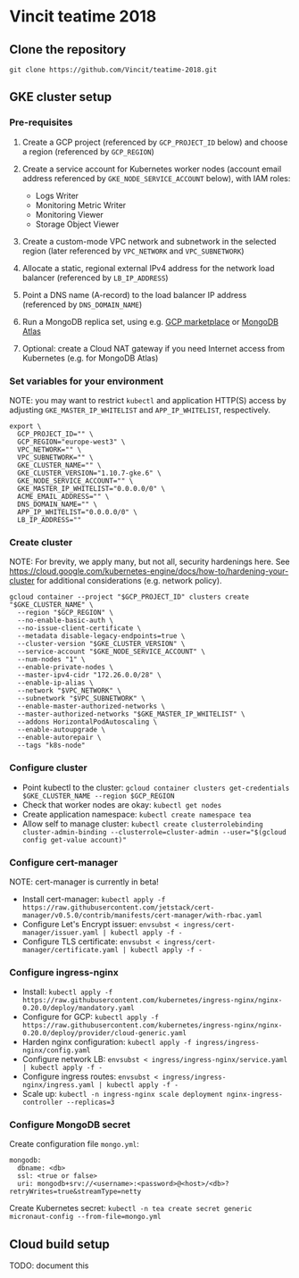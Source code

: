 # Vincit teatime 2018

## Clone the repository

```
git clone https://github.com/Vincit/teatime-2018.git
```

## GKE cluster setup

### Pre-requisites

1. Create a GCP project (referenced by `GCP_PROJECT_ID` below) and choose a region (referenced by `GCP_REGION`)

2. Create a service account for Kubernetes worker nodes (account email address referenced by `GKE_NODE_SERVICE_ACCOUNT` below), with IAM roles:
    - Logs Writer
    - Monitoring Metric Writer
    - Monitoring Viewer
    - Storage Object Viewer

3. Create a custom-mode VPC network and subnetwork in the selected region (later referenced by `VPC_NETWORK` and `VPC_SUBNETWORK`)

4. Allocate a static, regional external IPv4 address for the network load balancer (referenced by `LB_IP_ADDRESS`)

5. Point a DNS name (A-record) to the load balancer IP address (referenced by `DNS_DOMAIN_NAME`)

6. Run a MongoDB replica set, using e.g. [GCP marketplace](https://console.cloud.google.com/marketplace/browse?q=MongoDB) or [MongoDB Atlas](https://www.mongodb.com/cloud/atlas)

7. Optional: create a Cloud NAT gateway if you need Internet access from Kubernetes (e.g. for MongoDB Atlas)

### Set variables for your environment

NOTE: you may want to restrict `kubectl` and application HTTP(S) access by adjusting `GKE_MASTER_IP_WHITELIST` and `APP_IP_WHITELIST`, respectively.

```
export \
  GCP_PROJECT_ID="" \
  GCP_REGION="europe-west3" \
  VPC_NETWORK="" \
  VPC_SUBNETWORK="" \
  GKE_CLUSTER_NAME="" \
  GKE_CLUSTER_VERSION="1.10.7-gke.6" \
  GKE_NODE_SERVICE_ACCOUNT="" \
  GKE_MASTER_IP_WHITELIST="0.0.0.0/0" \
  ACME_EMAIL_ADDRESS="" \
  DNS_DOMAIN_NAME="" \
  APP_IP_WHITELIST="0.0.0.0/0" \
  LB_IP_ADDRESS=""
```

### Create cluster

NOTE: For brevity, we apply many, but not all, security hardenings here. See https://cloud.google.com/kubernetes-engine/docs/how-to/hardening-your-cluster for additional considerations (e.g. network policy).

```
gcloud container --project "$GCP_PROJECT_ID" clusters create "$GKE_CLUSTER_NAME" \
  --region "$GCP_REGION" \
  --no-enable-basic-auth \
  --no-issue-client-certificate \
  --metadata disable-legacy-endpoints=true \
  --cluster-version "$GKE_CLUSTER_VERSION" \
  --service-account "$GKE_NODE_SERVICE_ACCOUNT" \
  --num-nodes "1" \
  --enable-private-nodes \
  --master-ipv4-cidr "172.26.0.0/28" \
  --enable-ip-alias \
  --network "$VPC_NETWORK" \
  --subnetwork "$VPC_SUBNETWORK" \
  --enable-master-authorized-networks \
  --master-authorized-networks "$GKE_MASTER_IP_WHITELIST" \
  --addons HorizontalPodAutoscaling \
  --enable-autoupgrade \
  --enable-autorepair \
  --tags "k8s-node"
```

### Configure cluster

- Point kubectl to the cluster: `gcloud container clusters get-credentials $GKE_CLUSTER_NAME --region $GCP_REGION`
- Check that worker nodes are okay: `kubectl get nodes`
- Create application namespace: `kubectl create namespace tea`
- Allow self to manage cluster: `kubectl create clusterrolebinding cluster-admin-binding --clusterrole=cluster-admin --user="$(gcloud config get-value account)"`

### Configure cert-manager

NOTE: cert-manager is currently in beta!

- Install cert-manager: `kubectl apply -f https://raw.githubusercontent.com/jetstack/cert-manager/v0.5.0/contrib/manifests/cert-manager/with-rbac.yaml`
- Configure Let's Encrypt issuer: `envsubst < ingress/cert-manager/issuer.yaml | kubectl apply -f -`
- Configure TLS certificate: `envsubst < ingress/cert-manager/certificate.yaml | kubectl apply -f -`

### Configure ingress-nginx

- Install: `kubectl apply -f https://raw.githubusercontent.com/kubernetes/ingress-nginx/nginx-0.20.0/deploy/mandatory.yaml`
- Configure for GCP: `kubectl apply -f https://raw.githubusercontent.com/kubernetes/ingress-nginx/nginx-0.20.0/deploy/provider/cloud-generic.yaml`
- Harden nginx configuration: `kubectl apply -f ingress/ingress-nginx/config.yaml`
- Configure network LB: `envsubst < ingress/ingress-nginx/service.yaml | kubectl apply -f -`
- Configure ingress routes: `envsubst < ingress/ingress-nginx/ingress.yaml | kubectl apply -f -`
- Scale up: `kubectl -n ingress-nginx scale deployment nginx-ingress-controller --replicas=3`

### Configure MongoDB secret

Create configuration file `mongo.yml`:

```
mongodb:
  dbname: <db>
  ssl: <true or false>
  uri: mongodb+srv://<username>:<password>@<host>/<db>?retryWrites=true&streamType=netty
```

Create Kubernetes secret: `kubectl -n tea create secret generic micronaut-config --from-file=mongo.yml`

## Cloud build setup

TODO: document this
